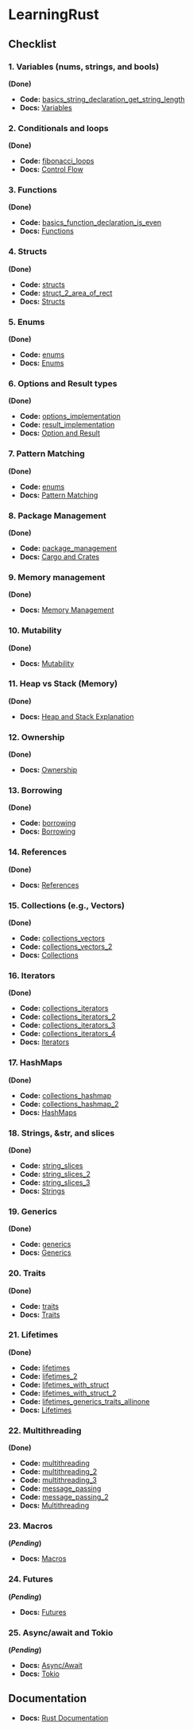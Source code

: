 # LearningRust


## Checklist

### 1. **Variables (nums, strings, and bools)**
**(Done)**
- **Code:** [basics_string_declaration_get_string_length](./basics_string_declaration_get_string_length)  
- **Docs:** [Variables](https://doc.rust-lang.org/book/ch03-01-variables-and-mutability.html)

### 2. **Conditionals and loops**
**(Done)**
- **Code:** [fibonacci_loops](./fibonacci_loops)  
- **Docs:** [Control Flow](https://doc.rust-lang.org/book/ch03-05-control-flow.html)

### 3. **Functions**
**(Done)**
- **Code:** [basics_function_declaration_is_even](./basics_function_declaration_is_even)  
- **Docs:** [Functions](https://doc.rust-lang.org/book/ch03-03-how-functions-work.html)

### 4. **Structs**
**(Done)**
- **Code:** [structs](./structs)  
- **Code:** [struct_2_area_of_rect](./struct_2_area_of_rect)  
- **Docs:** [Structs](https://doc.rust-lang.org/book/ch05-01-defining-structs.html)

### 5. **Enums** 
**(Done)**
- **Code:** [enums](./enums)  
- **Docs:** [Enums](https://doc.rust-lang.org/book/ch06-00-enums.html)

### 6. **Options and Result types** 
**(Done)**
- **Code:** [options_implementation](./options_implementation)  
- **Code:** [result_implementation](./result_implementation)  
- **Docs:** [Option and Result](https://doc.rust-lang.org/book/ch09-02-recoverable-errors-with-result.html)

### 7. **Pattern Matching** 
**(Done)**
- **Code:** [enums](./enums)  
- **Docs:** [Pattern Matching](https://doc.rust-lang.org/book/ch06-02-match.html)

### 8. **Package Management**
**(Done)**
- **Code:** [package_management](./package_management)  
- **Docs:** [Cargo and Crates](https://doc.rust-lang.org/book/ch01-03-hello-cargo.html)

### 9. **Memory management** 
**(Done)**
- **Docs:** [Memory Management](https://doc.rust-lang.org/book/ch04-01-what-is-ownership.html)

### 10. **Mutability** 
**(Done)**
- **Docs:** [Mutability](https://doc.rust-lang.org/book/ch03-01-variables-and-mutability.html)

### 11. **Heap vs Stack (Memory)** 
**(Done)**
- **Docs:** [Heap and Stack Explanation](https://doc.rust-lang.org/book/ch04-01-what-is-ownership.html#the-stack-and-the-heap)

### 12. **Ownership** 
**(Done)**
- **Docs:** [Ownership](https://doc.rust-lang.org/book/ch04-01-what-is-ownership.html)

### 13. **Borrowing** 
**(Done)**
- **Code:** [borrowing](./borrowing)  
- **Docs:** [Borrowing](https://doc.rust-lang.org/book/ch04-02-references-and-borrowing.html)

### 14. **References**
**(Done)**
- **Docs:** [References](https://doc.rust-lang.org/book/ch04-02-references-and-borrowing.html)

### 15. **Collections (e.g., Vectors)**
**(Done)**
- **Code:** [collections_vectors](./collections_vectors)  
- **Code:** [collections_vectors_2](./collections_vectors_2)  
- **Docs:** [Collections](https://doc.rust-lang.org/std/collections/index.html)

### 16. **Iterators** 
**(Done)**
- **Code:** [collections_iterators](./collections_iterators)  
- **Code:** [collections_iterators_2](./collections_iterators_2)  
- **Code:** [collections_iterators_3](./collections_iterators_3)  
- **Code:** [collections_iterators_4](./collections_iterators_4)  
- **Docs:** [Iterators](https://doc.rust-lang.org/book/ch13-02-iterators.html)

### 17. **HashMaps** 
**(Done)**
- **Code:** [collections_hashmap](./collections_hashmap)  
- **Code:** [collections_hashmap_2](./collections_hashmap_2)  
- **Docs:** [HashMaps](https://doc.rust-lang.org/book/ch08-03-hash-maps.html)

### 18. **Strings, &str, and slices**
**(Done)**
- **Code:** [string_slices](./string_slices)  
- **Code:** [string_slices_2](./string_slices_2)  
- **Code:** [string_slices_3](./string_slices_3)  
- **Docs:** [Strings](https://doc.rust-lang.org/book/ch08-02-strings.html)

### 19. **Generics** 
**(Done)**
- **Code:** [generics](./generics)  
- **Docs:** [Generics](https://doc.rust-lang.org/book/ch10-01-syntax.html)

### 20. **Traits** 
**(Done)**
- **Code:** [traits](./traits)  
- **Docs:** [Traits](https://doc.rust-lang.org/book/ch10-02-traits.html)

### 21. **Lifetimes**
**(Done)**
- **Code:** [lifetimes](./lifetimes)  
- **Code:** [lifetimes_2](./lifetimes_2)  
- **Code:** [lifetimes_with_struct](./lifetimes_with_struct)  
- **Code:** [lifetimes_with_struct_2](./lifetimes_with_struct_2)  
- **Code:** [lifetimes_generics_traits_allinone](./lifetimes_generics_traits_allinone)  
- **Docs:** [Lifetimes](https://doc.rust-lang.org/book/ch10-03-lifetime-syntax.html)

### 22. **Multithreading** 
**(Done)**
- **Code:** [multithreading](./multithreading)  
- **Code:** [multithreading_2](./multithreading_2)  
- **Code:** [multithreading_3](./multithreading_3)  
- **Code:** [message_passing](./message_passing)  
- **Code:** [message_passing_2](./message_passing_2)  
- **Docs:** [Multithreading](https://doc.rust-lang.org/book/ch16-01-threads.html)

### 23. **Macros**
**(_Pending_)**
- **Docs:** [Macros](https://doc.rust-lang.org/book/ch19-06-macros.html)

### 24. **Futures**
**(_Pending_)**
- **Docs:** [Futures](https://rust-lang.github.io/async-book/02_execution/01_chapter.html)

### 25. **Async/await and Tokio**
**(_Pending_)**
- **Docs:** [Async/Await](https://rust-lang.github.io/async-book/)  
- **Docs:** [Tokio](https://tokio.rs/)

## Documentation

- **Docs:** [Rust Documentation](https://www.rust-lang.org/learn/get-started)